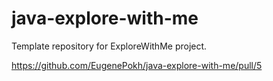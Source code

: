# java-explore-with-me
Template repository for ExploreWithMe project.


https://github.com/EugenePokh/java-explore-with-me/pull/5